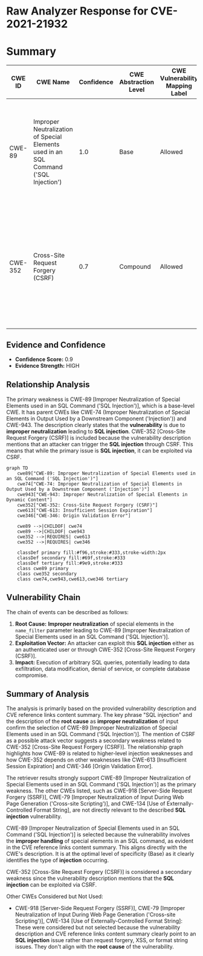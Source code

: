 # Raw Analyzer Response for CVE-2021-21932

# Summary
| CWE ID | CWE Name | Confidence | CWE Abstraction Level | CWE Vulnerability Mapping Label | CWE-Vulnerability Mapping Notes |
|---|---|---|---|---|---|
| CWE-89 | Improper Neutralization of Special Elements used in an SQL Command ('SQL Injection') | 1.0 | Base | Allowed | Primary CWE. The vulnerability stems from the **improper neutralization** of special elements in an SQL command, specifically through the `name_filter` parameter. |
| CWE-352 | Cross-Site Request Forgery (CSRF) | 0.7 | Compound | Allowed | Secondary CWE. The vulnerability description mentions that the **SQL injection** can be triggered through cross-site request forgery, which could be a secondary issue. |

## Evidence and Confidence

*   **Confidence Score:** 0.9
*   **Evidence Strength:** HIGH

## Relationship Analysis
The primary weakness is CWE-89 [Improper Neutralization of Special Elements used in an SQL Command ('SQL Injection')], which is a base-level CWE. It has parent CWEs like CWE-74 (Improper Neutralization of Special Elements in Output Used by a Downstream Component ('Injection')) and CWE-943. The description clearly states that the **vulnerability** is due to **improper neutralization** leading to **SQL injection**. CWE-352 [Cross-Site Request Forgery (CSRF)] is included because the vulnerability description mentions that an attacker can trigger the **SQL injection** through CSRF. This means that while the primary issue is **SQL injection**, it can be exploited via CSRF.

```mermaid
graph TD
    cwe89["CWE-89: Improper Neutralization of Special Elements used in an SQL Command ('SQL Injection')"]
    cwe74["CWE-74: Improper Neutralization of Special Elements in Output Used by a Downstream Component ('Injection')"]
    cwe943["CWE-943: Improper Neutralization of Special Elements in Dynamic Content"]
    cwe352["CWE-352: Cross-Site Request Forgery (CSRF)"]
    cwe613["CWE-613: Insufficient Session Expiration"]
    cwe346["CWE-346: Origin Validation Error"]
    
    cwe89 -->|CHILDOF| cwe74
    cwe89 -->|CHILDOF| cwe943
    cwe352 -->|REQUIRES| cwe613
    cwe352 -->|REQUIRES| cwe346
    
    classDef primary fill:#f96,stroke:#333,stroke-width:2px
    classDef secondary fill:#69f,stroke:#333
    classDef tertiary fill:#9e9,stroke:#333
    class cwe89 primary
    class cwe352 secondary
    class cwe74,cwe943,cwe613,cwe346 tertiary
```

## Vulnerability Chain
The chain of events can be described as follows:
1.  **Root Cause:** **Improper neutralization** of special elements in the `name_filter` parameter leading to CWE-89 [Improper Neutralization of Special Elements used in an SQL Command ('SQL Injection')].
2.  **Exploitation Vector:** An attacker can exploit this **SQL injection** either as an authenticated user or through CWE-352 [Cross-Site Request Forgery (CSRF)].
3.  **Impact:** Execution of arbitrary SQL queries, potentially leading to data exfiltration, data modification, denial of service, or complete database compromise.

## Summary of Analysis
The analysis is primarily based on the provided vulnerability description and CVE reference links content summary. The key phrase "SQL injection" and the description of the **root cause** as **improper neutralization** of input confirm the selection of CWE-89 [Improper Neutralization of Special Elements used in an SQL Command ('SQL Injection')]. The mention of CSRF as a possible attack vector suggests a secondary weakness related to CWE-352 [Cross-Site Request Forgery (CSRF)]. The relationship graph highlights how CWE-89 is related to higher-level injection weaknesses and how CWE-352 depends on other weaknesses like CWE-613 [Insufficient Session Expiration] and CWE-346 [Origin Validation Error].

The retriever results strongly support CWE-89 [Improper Neutralization of Special Elements used in an SQL Command ('SQL Injection')] as the primary weakness. The other CWEs listed, such as CWE-918 [Server-Side Request Forgery (SSRF)], CWE-79 [Improper Neutralization of Input During Web Page Generation ('Cross-site Scripting')], and CWE-134 [Use of Externally-Controlled Format String], are not directly relevant to the described **SQL injection** vulnerability.

CWE-89 [Improper Neutralization of Special Elements used in an SQL Command ('SQL Injection')] is selected because the vulnerability involves the **improper handling** of special elements in an SQL command, as evident in the CVE reference links content summary. This aligns directly with the CWE's description. It is at the optimal level of specificity (Base) as it clearly identifies the type of **injection** occurring.

CWE-352 [Cross-Site Request Forgery (CSRF)] is considered a secondary weakness since the vulnerability description mentions that the **SQL injection** can be exploited via CSRF.

Other CWEs Considered but Not Used:

*   CWE-918 [Server-Side Request Forgery (SSRF)], CWE-79 [Improper Neutralization of Input During Web Page Generation ('Cross-site Scripting')], CWE-134 [Use of Externally-Controlled Format String]: These were considered but not selected because the vulnerability description and CVE reference links content summary clearly point to an **SQL injection** issue rather than request forgery, XSS, or format string issues. They don't align with the **root cause** of the vulnerability.